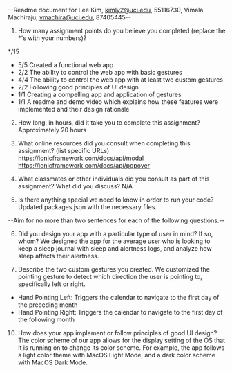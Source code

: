 --Readme document for Lee Kim, kimly2@uci.edu, 55116730, Vimala Machiraju, vmachira@uci.edu, 87405445--

1. How many assignment points do you believe you completed (replace the *'s with your numbers)?

*/15
- 5/5 Created a functional web app
- 2/2 The ability to control the web app with basic gestures
- 4/4 The ability to control the web app with at least two custom gestures
- 2/2 Following good principles of UI design
- 1/1 Creating a compelling app and application of gestures
- 1/1 A readme and demo video which explains how these features were implemented and their design rationale

2. How long, in hours, did it take you to complete this assignment?
Approximately 20 hours


3. What online resources did you consult when completing this assignment? (list specific URLs)
https://ionicframework.com/docs/api/modal
https://ionicframework.com/docs/api/popover


5. What classmates or other individuals did you consult as part of this assignment? What did you discuss?
N/A


6. Is there anything special we need to know in order to run your code?
Updated packages.json with the necessary files.


--Aim for no more than two sentences for each of the following questions.--


6. Did you design your app with a particular type of user in mind? If so, whom?
We designed the app for the average user who is looking to keep a sleep journal with sleep and alertness logs,
and analyze how sleep affects their alertness.


8. Describe the two custom gestures you created.
We customized the pointing gesture to detect which direction the user is pointing to, specifically left or right.
- Hand Pointing Left: Triggers the calendar to navigate to the first day of the preceding month
- Hand Pointing Right: Triggers the calendar to navigate to the first day of the following month


10. How does your app implement or follow principles of good UI design?
The color scheme of our app allows for the display setting of the OS that it is running on to change its color scheme.
For example, the app follows a light color theme with MacOS Light Mode, and a dark color scheme with MacOS Dark Mode.
